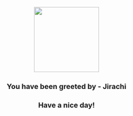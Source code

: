 <p align="center">
            <img src="https://raw.githubusercontent.com/PokeAPI/sprites/master/sprites/pokemon/385.png" width="150" height="150">
          </p>
          <h3 align="center">You have been greeted by - <b>Jirachi</b></h3>
          <h3 align="center">Have a nice day!</h3>
        